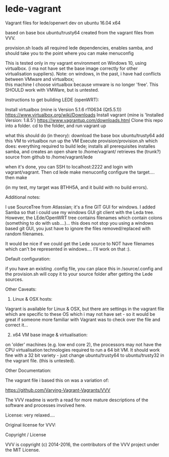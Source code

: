 # lede-vagrant
Vagrant files for lede/openwrt dev on ubuntu 16.04 x64

based on base box ubuntu/trusty64
created from the vagrant files from VVV.

provision.sh loads all required lede dependencies, enables samba, and should take you to the point where you can
make menuconfig


This is tested only in my vagrant environment on Windows 10, using virtualbox.
(i ma not have set the base image correctly for other virtualisation suppliers).
Note: on windows, in the past, i have had conflicts between VMware and virtualbox;  
this machine I choose virtualbox because vmware is no longer 'free'.
This SHOULD work with VMWare, but is untested.


Instructions to get building LEDE (openWRT):

Install virtualbox (mine is Version 5.1.6 r110634 (Qt5.5.1))
https://www.virtualbox.org/wiki/Downloads
Install vagrant (mine is 'Installed Version: 1.8.5')
https://www.vagrantup.com/downloads.html
Clone this repo into a folder.
cd to the folder, and run 
vagrant up

what this should do (in theory):
download the base box ubuntu/trusty64
add this VM to virtualbox
run up the VM
Execute provision/provision.sh
	which does:
	everything required to build lede;
	installs all prerequisites
	installes samba, and creates an open share to /home/vagrant/
	retrieves the (trunk?) source from github to /home/vagrant/lede
	
when it's done, you can SSH to localhost:2222 and login with vagrant/vagrant.
Then 
cd lede
make menuconfig
configure the target....
then 
make

(in my test, my target was BTHH5A, and it build with no build errors).



Additional notes:

I use SourceTree from Atlassian; it's a fine GIT GUI for windows.
I added Samba so that i could use my windows GUI git client with the Leda tree.
However, the LEde/OpenWRT tree contains filenames which contain colons 
(something to do with usb....)...  this does not stop you using a windows based git GUI, 
you just have to ignore the files removed/replaced with random filenames.

It would be nice if we could get the Lede source to NOT have filenames which can't be 
represented in windows....  I'll work on that :).

Default configuration:

if you have an existing .config file, you can place this in <root folder>/source/.config
and the provision.sh will copy it to your source folder after getting the Lede sources.


Other Caveats:

1. Linux & OSX hosts:

Vagrant is available for Linux & OSX,  but there are settings in the vagrant file which 
are specific to these OS which i may not have set - so it would be great if someone more
familiar with Vagrant was to check over the file and correct it...

2. x64 VM base image & virtualisation:

on 'older' machines (e.g. low end core 2), the processors may not have the CPU virtualisation 
technologies required to run a 64 bit VM.  It should work fine with a 32 bit variety - just change
ubuntu/trusty64 to ubuntu/trusty32 in the vagrant file.  (this is untested).

Other Documentation:

The vagrant file i based this on was a variation of:

https://github.com/Varying-Vagrant-Vagrants/VVV

The VVV readme is worth a read for more mature descriptions of the software and processes involved here.


License: very relaxed....

Original license for VVV:

Copyright / License

VVV is copyright (c) 2014-2016, the contributors of the VVV project under the MIT License.

